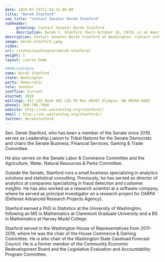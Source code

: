 ```yaml
---
date: 2024-07-15T11:54:12-05:00
title: "Derek Stanford"
seo_title: "contact Senator Derek Stanford"
subheader:
     greeting: Contact Senator Derek Stanford
     description: Derek C. Stanford (born October 18, 1970) is an American statistician and politician serving as a member of the Washington State Senate, representing the 1st district since 2019.
description: Contact Senator Derek Stanford of Washington. Contact information for Derek Stanford includes email address, phone number, and mailing address.
image: derek-stanford.jpeg
video:
url: /states/washington/derek-stanford/
weight: 1
layout: course_home

####candidate
name: Derek Stanford
state: Washington
party: Democratic
role: Senator
inoffice: Current
elected: 2019
mailing1: 417 LEG Room 402 LEG PO Box 40482 Olympia, WA 98504-0482
phone1: 360-786-7600
website: http://sdc.wastateleg.org/stanford//
email : http://sdc.wastateleg.org/stanford//
twitter: derekstanford
---
```

Sen. Derek Stanford, who has been a member of the Senate since 2019, serves as Leadership Liaison to Tribal Nations for the Senate Democrats and chairs the Senate Business, Financial Services, Gaming & Trade Committee.

He also serves on the Senate Labor & Commerce Committee and the Agriculture, Water, Natural Resources & Parks Committee.

Outside the Senate, Stanford runs a small business specializing in analytics solutions and statistical consulting. Previously, he has served as director of analytics at companies specializing in fraud detection and customer insights. He has also worked as a research scientist at a software company, where he served as principal investigator on a research project for DARPA (Defense Advanced Research Projects Agency).

Stanford earned a PhD in Statistics at the University of Washington, following an MS in Mathematics at Claremont Graduate University and a BS in Mathematics at Harvey Mudd College.

Stanford served in the Washington House of Representatives from 2011-2019, where he was the chair of the House Commerce & Gaming Committee. He is also chair of the Washington State Caseload Forecast Council. He is a former member of the Community Economic Redevelopment Board and the Legislative Evaluation and Accountability Program Committee.

